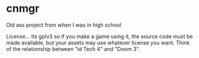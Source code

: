 # cnmgr

Old ass project from when I was in high school

License...
Its gplv3 so if you make a game using it, the source code must be made available, but your assets may use whatever license you want. Think of the relationship between "id Tech 4" and "Doom 3".

